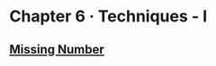 # Chapter 6 · Techniques - I

## [Missing Number](../03.Techniques%20-%20I/01.Missing%20Number/README.md)
